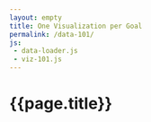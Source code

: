 ```yaml
---
layout: empty
title: One Visualization per Goal
permalink: /data-101/
js:
 - data-loader.js
 - viz-101.js
---
```


<div class="row">
  <div class="col-sm-2 col-md-2 sidebar" id="sidebar">
   <ul class="nav nav-sidebar" >

   </ul>

  </div>
  <div class="col-sm-9 col-sm-offset-2 col-md-10 col-md-offset-2 main">
   <h1 id='dashboard-title' class="page-header">{{page.title}}</h1>
   <div class="row ">
   <p id='dashboard-content' class="sub-header"></p>
  </div>
 </div>
</div>



  </body>
</html>
